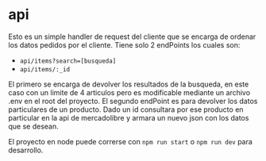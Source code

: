 # api
Esto es un simple handler de request del cliente que se encarga de ordenar los datos pedidos por el cliente. Tiene solo 2 endPoints los cuales son:
- `api/items?search=[busqueda]`
- `api/items/:_id`

El primero se encarga de devolver los resultados de la busqueda, en este caso con un limite de 4 articulos pero es modificable mediante un archivo .env en el root del proyecto.
El segundo endPoint es para devolver los datos particulares de un producto. Dado un id consultara por ese producto en particular en la api de mercadolibre y armara un nuevo json con los datos que se desean.

El proyecto en node puede correrse con `npm run start` o `npm run dev` para desarrollo.
